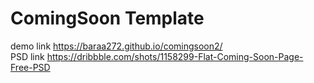 # ComingSoon Template <br>
demo link https://baraa272.github.io/comingsoon2/
<br>
PSD link https://dribbble.com/shots/1158299-Flat-Coming-Soon-Page-Free-PSD
